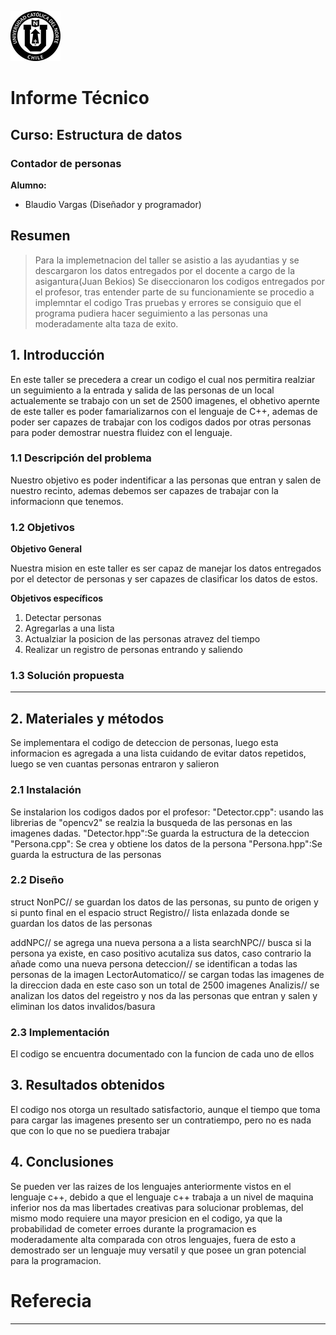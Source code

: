 ![UCN](images/60x60-ucn-negro.png)


# Informe Técnico 
## Curso: Estructura de datos
### Contador de personas

**Alumno:**

* Blaudio Vargas (Diseñador y programador)

## Resumen 

> Para la implemetnacion del taller se asistio a las ayudantias y se descargaron los datos entregados por el docente a cargo de la asigantura(Juan Bekios)
> Se diseccionaron los codigos entregados por el profesor, tras entender parte de su funcionamiente se procedio a implemntar el codigo
> Tras pruebas y errores se consiguio que el programa pudiera hacer seguimiento a las personas una moderadamente alta taza de exito.

## 1. Introducción

En este taller se precedera a crear un codigo el cual nos permitira realziar un seguimiento a la entrada y salida de las personas de un local
actualemente se trabajo con un set de 2500 imagenes, el obhetivo apernte de este taller es poder famarializarnos con el lenguaje de C++, ademas de poder
ser capazes de trabajar con los codigos dados por otras personas para poder demostrar nuestra fluidez con el lenguaje.

### 1.1 Descripción del problema

Nuestro objetivo es poder indentificar a las personas que entran y salen de nuestro recinto, ademas debemos ser capazes de trabajar con la informacionn que tenemos.

### 1.2 Objetivos 

**Objetivo General**

Nuestra mision en este taller es ser capaz de manejar los datos entregados por el detector de personas y ser capazes de clasificar los datos de estos.

**Objetivos específicos**

1. Detectar personas
2. Agregarlas a una lista
3. Actualziar la posicion de las personas atravez del tiempo
4. Realizar un registro de personas entrando y saliendo

### 1.3 Solución propuesta

------

## 2. Materiales y métodos

Se implementara el codigo de deteccion de personas, luego esta informacion es agregada a una lista cuidando de evitar datos repetidos, luego se ven cuantas personas entraron y salieron

### 2.1 Instalación

Se instalarion los codigos dados por el profesor:
"Detector.cpp": usando las librerias de "opencv2" se realzia la busqueda de las personas en las imagenes dadas.
"Detector.hpp":Se guarda la estructura de la deteccion
"Persona.cpp": Se crea y obtiene los datos de la persona
"Persona.hpp":Se guarda la estructura de las personas

### 2.2 Diseño 

struct NonPC// se guardan los datos de las personas, su punto de origen y si punto final en el espacio
struct Registro// lista enlazada donde se guardan los datos de las personas

addNPC// se agrega una nueva persona a a lista
searchNPC// busca si la persona ya existe, en caso positivo acutaliza sus datos, caso contrario la añade como una nueva persona
deteccion// se identifican a todas las personas de la imagen
LectorAutomatico// se cargan todas las imagenes de la direccion dada en este caso son un total de 2500 imagenes
Analizis// se analizan los datos del regeistro y nos da las personas que entran y salen y eliminan los datos invalidos/basura

### 2.3 Implementación

El codigo se encuentra documentado con la funcion de cada uno de ellos

## 3. Resultados obtenidos

El codigo nos otorga un resultado satisfactorio, aunque el tiempo que toma para cargar las imagenes presento ser un contratiempo, pero 
no es nada que con lo que no se puediera trabajar

## 4. Conclusiones

Se pueden ver las raizes de los lenguajes anteriormente vistos en el lenguaje c++, debido a que el lenguaje c++ trabaja a un nivel de maquina inferior
nos da mas libertades creativas para solucionar problemas, del mismo modo requiere una mayor presicion en el codigo, ya que la probabilidad de cometer
erroes durante la programacion es moderadamente alta comparada con otros lenguajes, fuera de esto a demostrado ser un lenguaje muy versatil y que posee
un gran potencial para la programacion.

# Referecia
----


